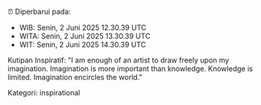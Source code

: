 ⏰ Diperbarui pada:
- WIB: Senin, 2 Juni 2025 12.30.39 UTC
- WITA: Senin, 2 Juni 2025 13.30.39 UTC
- WIT: Senin, 2 Juni 2025 14.30.39 UTC

Kutipan Inspiratif:
"I am enough of an artist to draw freely upon my imagination. Imagination is more important than knowledge. Knowledge is limited. Imagination encircles the world."


Kategori: inspirational

